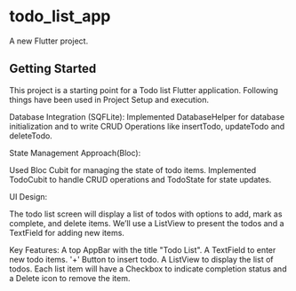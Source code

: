 # todo_list_app

A new Flutter project.

## Getting Started

This project is a starting point for a Todo list Flutter application.
Following things have been used in Project Setup and execution.

Database Integration (SQFLite):
Implemented DatabaseHelper for database initialization and to write CRUD Operations like insertTodo, updateTodo and deleteTodo.

State Management Approach(Bloc):

Used Bloc Cubit for managing the state of todo items.
Implemented TodoCubit to handle CRUD operations and TodoState for state updates.

UI Design:

The todo list screen will display a list of todos with options to add, mark as complete, and delete items. We’ll use a ListView to present the todos and a TextField for adding new items.

Key Features:
A top AppBar with the title "Todo List".
A TextField to enter new todo items.
'+' Button to insert todo.
A ListView to display the list of todos.
Each list item will have a Checkbox to indicate completion status and a Delete icon to remove the item.

